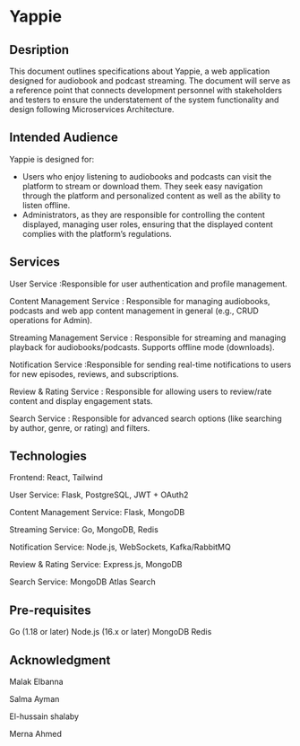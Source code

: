 # Yappie

## Desription ##
This document outlines specifications about Yappie, a web application designed for audiobook and podcast streaming. The document will serve as a reference point that connects development personnel with stakeholders and testers to ensure the understatement of the system functionality and design following Microservices Architecture.

## Intended Audience ##
Yappie is designed for:
- Users who enjoy listening to audiobooks and podcasts can visit the platform to stream or download them. They seek easy navigation through the platform and personalized content as well as the ability to listen offline.
- Administrators, as they are responsible for controlling the content displayed, managing user roles, ensuring that the displayed content complies with the platform’s regulations. 

## Services ##
 User Service :Responsible for user authentication and profile management.
 
Content Management Service : Responsible for managing audiobooks, podcasts and web app content management in general (e.g., CRUD operations for Admin).

Streaming Management Service : Responsible for streaming and managing playback for audiobooks/podcasts. Supports offline mode (downloads).

Notification Service :Responsible for sending real-time notifications to users for new episodes, reviews, and subscriptions.

Review & Rating Service : Responsible for allowing users to review/rate content and display engagement stats.

Search Service : Responsible for advanced search options (like searching by author, genre, or rating) and filters. 


## Technologies ##
Frontend: React, Tailwind

User Service: Flask, PostgreSQL, JWT + OAuth2

Content Management Service: Flask, MongoDB

Streaming Service: Go, MongoDB, Redis

Notification Service: Node.js, WebSockets, Kafka/RabbitMQ

Review & Rating Service: Express.js, MongoDB

Search Service: MongoDB Atlas Search

## Pre-requisites ##
Go (1.18 or later)
Node.js (16.x or later) 
MongoDB
Redis


## Acknowledgment ##
Malak Elbanna

Salma Ayman

El-hussain shalaby

Merna Ahmed
